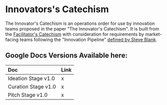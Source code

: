 # Innovators's Catechism
The Innovator's Catechism is an operations order for use by innovation teams proposed in the paper "The Innovator's Catechism". It is built from the [Facilitator's Catechism](https://github.com/COGSEC/FacilitatorsCatechism) with consideration for requirements by market-facing teams following the "Innovation Pipeline" [defined by Steve Blank](https://steveblank.com/2017/09/14/how-companies-strangle-innovation/).
## Google Docs Versions Available here:
| Doc | Link |
| :--- | :--- |
| Ideation Stage v1.0 | x |
| Curation Stage v1.0 | x |
| Pitch Stage v1.0 | x |
